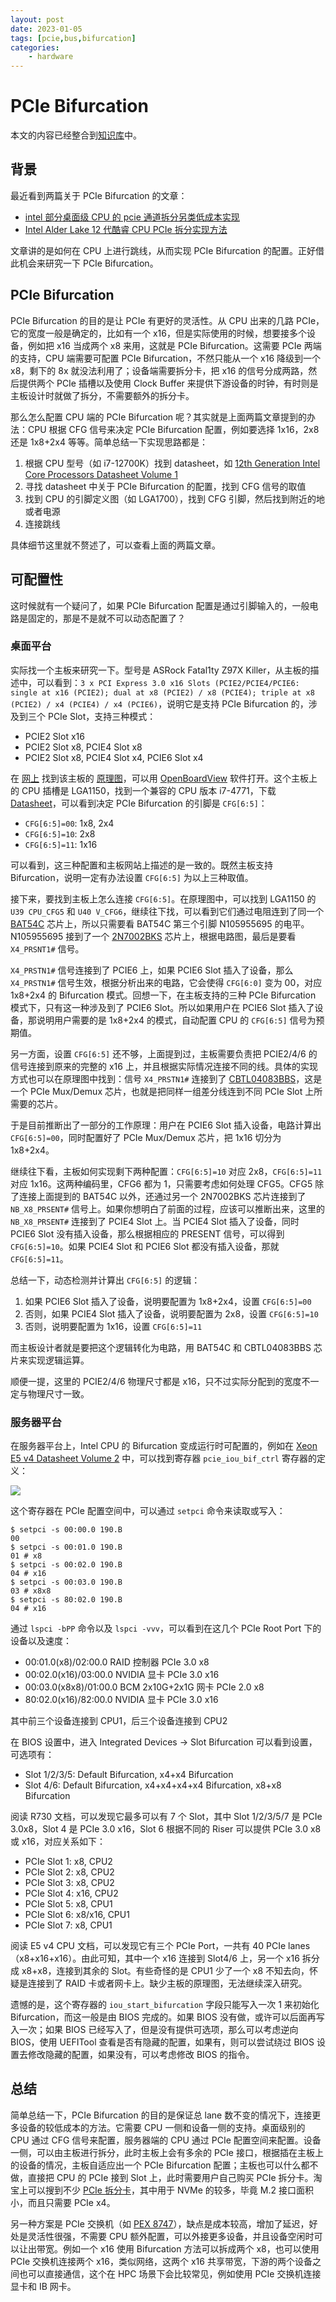 ```yaml
---
layout: post
date: 2023-01-05
tags: [pcie,bus,bifurcation]
categories:
    - hardware
---
```


# PCIe Bifurcation

本文的内容已经整合到[知识库](/kb/hardware/pcie.html)中。

## 背景

最近看到两篇关于 PCIe Bifurcation 的文章：

- [intel 部分桌面级 CPU 的 pcie 通道拆分另类低成本实现](https://www.bilibili.com/read/cv15596863)
- [Intel Alder Lake 12 代酷睿 CPU PCIe 拆分实现方法](https://www.bilibili.com/read/cv16530665)

文章讲的是如何在 CPU 上进行跳线，从而实现 PCIe Bifurcation 的配置。正好借此机会来研究一下 PCIe Bifurcation。

<!-- more -->

## PCIe Bifurcation

PCIe Bifurcation 的目的是让 PCIe 有更好的灵活性。从 CPU 出来的几路 PCIe，它的宽度一般是确定的，比如有一个 x16，但是实际使用的时候，想要接多个设备，例如把 x16 当成两个 x8 来用，这就是 PCIe Bifurcation。这需要 PCIe 两端的支持，CPU 端需要可配置 PCIe Bifurcation，不然只能从一个 x16 降级到一个 x8，剩下的 8x 就没法利用了；设备端需要拆分卡，把 x16 的信号分成两路，然后提供两个 PCIe 插槽以及使用 Clock Buffer 来提供下游设备的时钟，有时则是主板设计时就做了拆分，不需要额外的拆分卡。

那么怎么配置 CPU 端的 PCIe Bifurcation 呢？其实就是上面两篇文章提到的办法：CPU 根据 CFG 信号来决定 PCIe Bifurcation 配置，例如要选择 1x16，2x8 还是 1x8+2x4 等等。简单总结一下实现思路都是：

1. 根据 CPU 型号（如 i7-12700K）找到 datasheet，如 [12th Generation Intel Core Processors Datasheet Volume 1](https://cdrdv2.intel.com/v1/dl/getContent/655258)
2. 寻找 datasheet 中关于 PCIe Bifurcation 的配置，找到 CFG 信号的取值
3. 找到 CPU 的引脚定义图（如 LGA1700），找到 CFG 引脚，然后找到附近的地或者电源
4. 连接跳线

具体细节这里就不赘述了，可以查看上面的两篇文章。

## 可配置性

这时候就有一个疑问了，如果 PCIe Bifurcation 配置是通过引脚输入的，一般电路是固定的，那是不是就不可以动态配置了？

### 桌面平台

实际找一个主板来研究一下。型号是 ASRock Fatal1ty Z97X Killer，从主板的描述中，可以看到：`3 x PCI Express 3.0 x16 Slots (PCIE2/PCIE4/PCIE6: single at x16 (PCIE2); dual at x8 (PCIE2) / x8 (PCIE4); triple at x8 (PCIE2) / x4 (PCIE4) / x4 (PCIE6)`，说明它是支持 PCIe Bifurcation 的，涉及到三个 PCIe Slot，支持三种模式：

- PCIE2 Slot x16
- PCIE2 Slot x8, PCIE4 Slot x8
- PCIE2 Slot x8, PCIE4 Slot x4, PCIE6 Slot x4

在 [网上](https://schematic-x.blogspot.com/2018/04/asus-pack-198-files.html) 找到该主板的 [原理图](https://drive.google.com/file/d/1j9tUFJ7n60OLIoboVuPIWZA9cNJtwsCt/view)，可以用 [OpenBoardView](https://github.com/OpenBoardView/OpenBoardView) 软件打开。这个主板上的 CPU 插槽是 LGA1150，找到一个兼容的 CPU 版本 i7-4771，下载 [Datasheet](https://cdrdv2.intel.com/v1/dl/getcontent/328897)，可以看到决定 PCIe Bifurcation 的引脚是 `CFG[6:5]`：

- `CFG[6:5]=00`: 1x8, 2x4
- `CFG[6:5]=10`: 2x8
- `CFG[6:5]=11`: 1x16

可以看到，这三种配置和主板网站上描述的是一致的。既然主板支持 Bifurcation，说明一定有办法设置 `CFG[6:5]` 为以上三种取值。

接下来，要找到主板上怎么连接 `CFG[6:5]`。在原理图中，可以找到 LGA1150 的 `U39 CPU_CFG5` 和 `U40 V_CFG6`，继续往下找，可以看到它们通过电阻连到了同一个 [BAT54C](https://www.vishay.com/docs/85508/bat54.pdf) 芯片上，所以只需要看 BAT54C 第三个引脚 N105955695 的电平。N105955695 接到了一个 [2N7002BKS](https://assets.nexperia.com/documents/data-sheet/2N7002BKS.pdf) 芯片上，根据电路图，最后是要看 `X4_PRSNT1#` 信号。

`X4_PRSTN1#` 信号连接到了 PCIE6 上，如果 PCIE6 Slot 插入了设备，那么 `X4_PRSTN1#` 信号生效，根据分析出来的电路，它会使得 `CFG[6:0]` 变为 00，对应 1x8+2x4 的 Bifurcation 模式。回想一下，在主板支持的三种 PCIe Bifurcation 模式下，只有这一种涉及到了 PCIE6 Slot。所以如果用户在 PCIE6 Slot 插入了设备，那说明用户需要的是 1x8+2x4 的模式，自动配置 CPU 的 `CFG[6:5]` 信号为预期值。

另一方面，设置 `CFG[6:5]` 还不够，上面提到过，主板需要负责把 PCIE2/4/6 的信号连接到原来的完整的 x16 上，并且根据实际情况连接不同的线。具体的实现方式也可以在原理图中找到：信号 `X4_PRSTN1#` 连接到了 [CBTL04083BBS](https://www.nxp.com.cn/docs/en/data-sheet/CBTL04083A_CBTL04083B.pdf)，这是一个 PCIe Mux/Demux 芯片，也就是把同样一组差分线连到不同 PCIe Slot 上所需要的芯片。

于是目前推断出了一部分的工作原理：用户在 PCIE6 Slot 插入设备，电路计算出 `CFG[6:5]=00`，同时配置好了 PCIe Mux/Demux 芯片，把 1x16 切分为 1x8+2x4。

继续往下看，主板如何实现剩下两种配置：`CFG[6:5]=10` 对应 2x8，`CFG[6:5]=11` 对应 1x16。这两种编码里，CFG6 都为 1，只需要考虑如何处理 CFG5。CFG5 除了连接上面提到的 BAT54C 以外，还通过另一个 2N7002BKS 芯片连接到了 `NB_X8_PRSENT#` 信号上。如果你想明白了前面的过程，应该可以推断出来，这里的 `NB_X8_PRSENT#` 连接到了 PCIE4 Slot 上。当 PCIE4 Slot 插入了设备，同时 PCIE6 Slot 没有插入设备，那么根据相应的 PRESENT 信号，可以得到 `CFG[6:5]=10`。如果 PCIE4 Slot 和 PCIE6 Slot 都没有插入设备，那就 `CFG[6:5]=11`。

总结一下，动态检测并计算出 `CFG[6:5]` 的逻辑：

1. 如果 PCIE6 Slot 插入了设备，说明要配置为 1x8+2x4，设置 `CFG[6:5]=00`
2. 否则，如果 PCIE4 Slot 插入了设备，说明要配置为 2x8，设置 `CFG[6:5]=10`
3. 否则，说明要配置为 1x16，设置 `CFG[6:5]=11`

而主板设计者就是要把这个逻辑转化为电路，用 BAT54C 和 CBTL04083BBS 芯片来实现逻辑运算。

顺便一提，这里的 PCIE2/4/6 物理尺寸都是 x16，只不过实际分配到的宽度不一定与物理尺寸一致。

### 服务器平台

在服务器平台上，Intel CPU 的 Bifurcation 变成运行时可配置的，例如在 [Xeon E5 v4 Datasheet Volume 2](https://cdrdv2-public.intel.com/333810/xeon-e5-v4-datasheet-vol-2.pdf) 中，可以找到寄存器 `pcie_iou_bif_ctrl` 寄存器的定义：

![](./pcie-bifurcation.png)

这个寄存器在 PCIe 配置空间中，可以通过 `setpci` 命令来读取或写入：

```shell
$ setpci -s 00:00.0 190.B
00
$ setpci -s 00:01.0 190.B
01 # x8
$ setpci -s 00:02.0 190.B
04 # x16
$ setpci -s 00:03.0 190.B
03 # x8x8
$ setpci -s 80:02.0 190.B
04 # x16
```

通过 `lspci -bPP` 命令以及 `lspci -vvv`，可以看到在这几个 PCIe Root Port 下的设备以及速度：

- 00:01.0(x8)/02:00.0 RAID 控制器 PCIe 3.0 x8
- 00:02.0(x16)/03:00.0 NVIDIA 显卡 PCIe 3.0 x16
- 00:03.0(x8x8)/01:00.0 BCM 2x10G+2x1G 网卡 PCIe 2.0 x8
- 80:02.0(x16)/82:00.0 NVIDIA 显卡 PCIe 3.0 x16

其中前三个设备连接到 CPU1，后三个设备连接到 CPU2

在 BIOS 设置中，进入 Integrated Devices -> Slot Bifurcation 可以看到设置，可选项有：

- Slot 1/2/3/5: Default Bifurcation, x4+x4 Bifurcation
- Slot 4/6: Default Bifurcation, x4+x4+x4+x4 Bifurcation, x8+x8 Bifurcation

阅读 R730 文档，可以发现它最多可以有 7 个 Slot，其中 Slot 1/2/3/5/7 是 PCIe 3.0x8，Slot 4 是 PCIe 3.0 x16，Slot 6 根据不同的 Riser 可以提供 PCIe 3.0 x8 或 x16，对应关系如下：

- PCIe Slot 1: x8, CPU2
- PCIe Slot 2: x8, CPU2
- PCIe Slot 3: x8, CPU2
- PCIe Slot 4: x16, CPU2
- PCIe Slot 5: x8, CPU1
- PCIe Slot 6: x8/x16, CPU1
- PCIe Slot 7: x8, CPU1

阅读 E5 v4 CPU 文档，可以发现它有三个 PCIe Port，一共有 40 PCIe lanes（x8+x16+x16）。由此可知，其中一个 x16 连接到 Slot4/6 上，另一个 x16 拆分成 x8+x8，连接到其余的 Slot。有些奇怪的是 CPU1 少了一个 x8 不知去向，怀疑是连接到了 RAID 卡或者网卡上。缺少主板的原理图，无法继续深入研究。

遗憾的是，这个寄存器的 `iou_start_bifurcation` 字段只能写入一次 1 来初始化 Bifurcation，而这一般是由 BIOS 完成的。如果 BIOS 没有做，或许可以后面再写入一次；如果 BIOS 已经写入了，但是没有提供可选项，那么可以考虑逆向 BIOS，使用 UEFITool 查看是否有隐藏的配置，如果有，则可以尝试绕过 BIOS 设置去修改隐藏的配置，如果没有，可以考虑修改 BIOS 的指令。

## 总结

简单总结一下，PCIe Bifurcation 的目的是保证总 lane 数不变的情况下，连接更多设备的较低成本的方法。它需要 CPU 一侧和设备一侧的支持。桌面级别的 CPU 通过 CFG 信号来配置，服务器端的 CPU 通过 PCIe 配置空间来配置。设备一侧，可以由主板进行拆分，此时主板上会有多余的 PCIe 接口，根据插在主板上的设备的情况，主板自适应出一个 PCIe Bifurcation 配置；主板也可以什么都不做，直接把 CPU 的 PCIe 接到 Slot 上，此时需要用户自己购买 PCIe 拆分卡。淘宝上可以搜到不少 [PCIe 拆分卡](https://www.taobao.com/list/product/pcie%E6%8B%86%E5%88%86%E5%8D%A1.htm)，其中用于 NVMe 的较多，毕竟 M.2 接口面积小，而且只需要 PCIe x4。

另一种方案是 PCIe 交换机（如 [PEX 8747](https://docs.broadcom.com/doc/12351854)），缺点是成本较高，增加了延迟，好处是灵活性很强，不需要 CPU 额外配置，可以外接更多设备，并且设备空闲时可以让出带宽。例如一个 x16 使用 Bifurcation 方法可以拆成两个 x8，也可以使用 PCIe 交换机连接两个 x16，类似网络，这两个 x16 共享带宽，下游的两个设备之间也可以直接通信，这个在 HPC 场景下会比较常见，例如使用 PCIe 交换机连接显卡和 IB 网卡。
